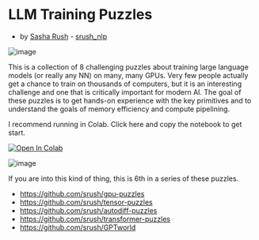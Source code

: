 # LLM Training Puzzles
- by [Sasha Rush](http://rush-nlp.com) - [srush_nlp](https://twitter.com/srush_nlp) 

![image](https://github.com/jmswen/LLM-Training-Puzzles/assets/35882/0c46911f-ad1c-4e7a-a42b-2bc2537cccc3)


This is a collection of 8 challenging puzzles about training large language models (or really any NN) on many, many GPUs. 
Very few people actually get a chance to train on thousands of computers, but it is an interesting challenge and one that 
is critically important for modern AI. The goal of these puzzles is to get hands-on experience with the key primitives and to understand 
the goals of memory efficiency and compute pipelining. 


I recommend running in Colab. Click here and copy the notebook to get start.

[![Open In Colab](https://colab.research.google.com/assets/colab-badge.svg)](https://colab.research.google.com/github/jmswen/LLM-Training-Puzzles/blob/main/puzzles.ipynb)

![image](https://github.com/jmswen/LLM-Training-Puzzles/assets/35882/6d16fc9e-3d14-4bd0-b7c7-d056e49854ac)



If you are into this kind of thing, this is 6th in a series of these puzzles.

* https://github.com/srush/gpu-puzzles
* https://github.com/srush/tensor-puzzles
* https://github.com/srush/autodiff-puzzles
* https://github.com/srush/transformer-puzzles
* https://github.com/srush/GPTworld

